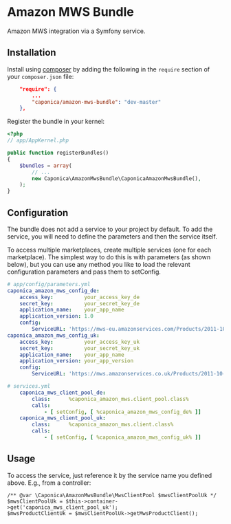 Amazon MWS Bundle
=================

Amazon MWS integration via a Symfony service.

Installation
------------

Install using [composer](http://getcomposer.org) by adding the following in the `require` section of your `composer.json` file:

``` json
    "require": {
        ...
        "caponica/amazon-mws-bundle": "dev-master"
    },
```

Register the bundle in your kernel:

``` php
<?php
// app/AppKernel.php

public function registerBundles()
{
    $bundles = array(
        // ...
        new Caponica\AmazonMwsBundle\CaponicaAmazonMwsBundle(),
    );
}
```


Configuration
-------------

The bundle does not add a service to your project by default. To add the service,
you will need to define the parameters and then the service itself.

To access multiple marketplaces, create multiple services (one for each marketplace).
The simplest way to do this is with parameters (as shown below), but you can use any
method you like to load the relevant configuration parameters and pass them to setConfig.

``` yaml
# app/config/parameters.yml
caponica_amazon_mws_config_de:
    access_key:          your_access_key_de
    secret_key:          your_secret_key_de
    application_name:    your_app_name
    application_version: 1.0
    config:
        ServiceURL: 'https://mws-eu.amazonservices.com/Products/2011-10-01'
caponica_amazon_mws_config_uk:
    access_key:          your_access_key_uk
    secret_key:          your_secret_key_uk
    application_name:    your_app_name
    application_version: your_app_version
    config:
        ServiceURL: 'https://mws.amazonservices.co.uk/Products/2011-10-01'
```

``` yaml
# services.yml
    caponica_mws_client_pool_de:
        class:      %caponica_amazon_mws.client_pool.class%
        calls:
            - [ setConfig, [ %caponica_amazon_mws_config_de% ]]
    caponica_mws_client_pool_uk:
        class:      %caponica_amazon_mws.client.class%
        calls:
            - [ setConfig, [ %caponica_amazon_mws_config_uk% ]]
```


Usage
-----

To access the service, just reference it by the service name you defined above. E.g., from a controller:

    /** @var \Caponica\AmazonMwsBundle\MwsClientPool $mwsClientPoolUk */
    $mwsClientPoolUk = $this->container->get('caponica_mws_client_pool_uk');
    $mwsProductClientUk = $mwsClientPoolUk->getMwsProductClient();
